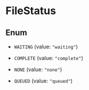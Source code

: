 

# FileStatus

## Enum


* `WAITING` (value: `"waiting"`)

* `COMPLETE` (value: `"complete"`)

* `NONE` (value: `"none"`)

* `QUEUED` (value: `"queued"`)



